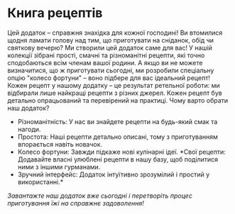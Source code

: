 # Книга рецептів
Цей додаток – справжня знахідка для кожної господині!
Ви втомилися щодня ламати голову над тим, що приготувати на сніданок, обід чи святкову вечерю? Ми створили цей додаток саме для вас!
У нашій колекції зібрані прості, смачні та різноманітні рецепти, які точно сподобаються всім членам вашої родини. А якщо ви не можете визначитися, що ж приготувати сьогодні, ми розробили спеціальну опцію "колесо фортуни" – воно підбере для вас ідеальний рецепт!
Кожен рецепт у нашому додатку – це результат ретельної роботи: ми відбирали лише найкращі рецепти з різних джерел. Кожен рецепт був детально опрацьований та перевірений на практиці.
Чому варто обрати наш додаток?
 * Різноманітність: У нас ви знайдете рецепти на будь-який смак та нагоди.
 * Простота: Наші рецепти детально описані, тому з приготуванням впорається навіть новачок.
 * Колесо фортуни: Завжди підкаже нові кулінарні ідеї.
*Свої рецепти: Додавайте власні улюблені рецепти в нашу базу, щоб поділитися ними з іншими гурманами.
 * Зручний інтерфейс: Додаток інтуїтивно зрозумілий і простий у використанні.*


*Завантажте наш додаток вже сьогодні і перетворіть процес приготування їжі на справжнє задоволення!*
